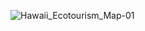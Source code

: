 ![Hawaii_Ecotourism_Map-01](https://user-images.githubusercontent.com/119870562/233136443-36c8fada-b42b-406d-9327-212fcbe658d8.jpg)
